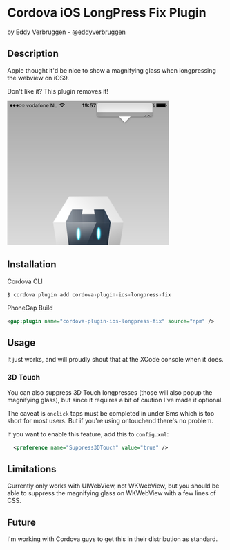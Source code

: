# Cordova iOS LongPress Fix Plugin
by Eddy Verbruggen - [@eddyverbruggen](http://twitter.com/eddyverbruggen)


## Description

Apple thought it'd be nice to show a magnifying glass when longpressing the webview on iOS9.

Don't like it? This plugin removes it!

<img src="screenshots/magnifying-glass.png" width="375px" height="333px"/>


## Installation

Cordova CLI
```
$ cordova plugin add cordova-plugin-ios-longpress-fix
```

PhoneGap Build
```xml
<gap:plugin name="cordova-plugin-ios-longpress-fix" source="npm" />
```


## Usage
It just works, and will proudly shout that at the XCode console when it does.

### 3D Touch
You can also suppress 3D Touch longpresses (those will also popup the magnifying glass),
but since it requires a bit of caution I've made it optional.

The caveat is `onclick` taps must be completed in under 8ms which is too short for most users.
But if you're using ontouchend there's no problem.

If you want to enable this feature, add this to `config.xml`:
```xml
  <preference name="Suppress3DTouch" value="true" />
```

## Limitations
Currently only works with UIWebView, not WKWebView, but you should be able to
suppress the magnifying glass on WKWebView with a few lines of CSS.


## Future
I'm working with Cordova guys to get this in their distribution as standard.
